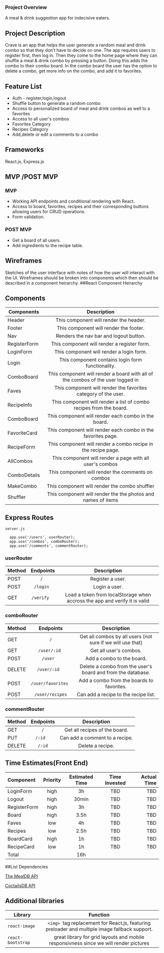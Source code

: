 ### Project Overview

A meal & drink suggestion app for indecisive eaters.

## Project Description 

Crave is an app that helps the user generate a random meal and drink combo so that they don’t have to decide on one. The app requires users to register first, then log in. Then they come to the home page where they can shuffle a meal & drink combo by pressing a button. Doing this adds the combo to their combo board. In the combo board the user has the option to delete a combo, get more info on the combo, and add it to favorites. 
 
## Feature List 

* Auth - register,login,logout  
* Shuffle button to generate a random combo 
* Access to personalized board of meal and drink combos as well to a favorites
* Access to all user's combos
* Favorites Category 
* Recipes Category
* Add,delete or edit a comments to a combo



## Frameworks
React.js, Express.js

## MVP /POST MVP
### MVP
* Working API  endpoints and conditional rendering with React.
* Access to board, favorites,  recipes and their corresponding buttons allowing users for CRUD operations.
* Form validation.

### POST MVP
* Get a board of all users.
* Add ingredients to the recipe table.


## Wireframes 
Sketches of the user interface with notes of how the user will interact with the UI.
Wireframes should be broken into components which then should be described in a component heirarchy.
##React Component Heirarchy 

## Components 
| Components    | Description   | 
| ------------- |:-------------:| 
| Header  | This component will render the header. |    
| Footer    | This component will render the footer.    |            
| Nav       | Renders the nav bar and logout button. |
| RegisterForm  | This component will render a register form. |    
| LoginForm     | This component will render a login form.     |            
| Login         | This component contains login form functionality.    |
| ComboBoard    | This component will render a board with all of the combos of the user logged in |  		           
| Faves         | This component will render the favorites category of the user.    |    	           
| RecipeInfo    | This component will render a list of combo recipes from the board.     | 		           
| ComboBoard    | This component will render each combo in the board.   |    	           
| FavoriteCard  | This component will render each combo in the favorites page.    | 
| RecipeForm    | This component will render a combo recipe in the recipe page.    | 
| AllCombos      | This component will render a page with all user's combos |
| ComboDetails  | This component will render the comments on combos |
| MakeCombo     | This component will render the combo shuffler    |
| Shuffler      | This component will render the the photos and names of items |



## Express Routes 
`server.js`

```
  app.use('/users', userRouter);
  app.use('/combos', comboRouter);
  app.use('/comments', commentRouter);  
```

### userRouter

| Method       | Endpoints      | Description  |
| ------------- |:-------------:|    :-----:    |
| POST         | `/ `        | Register a user.|
| POST         |  `/login `  |Login a user.  |
| GET          | `/verify  `    |Load a token from localStorage when accross the app and verify it is valid |

### comboRouter

| Method       | Endpoints     	 | Description  |
| ------------- |:-----------:|    :-----:       |
| GET           | `/`           	| Get all combos by all users (not sure if we will use that)|
| GET           |  `/user/:id `  | Get all user's combos.  |
| POST          | `/user  `		| Add a combo to the board.   |
| DELETE          | `/user/:id  `| Delete a combo from the user's board and from the database.   |
| POST          | `/user/favorites  `| Add a combo from the boards to favorites.   |
| POST         	| `/user/recipes`  |  Can add a recipe to the recipe list.   |


### commentRouter 

| Method       | Endpoints      | Description                       |
| ------------- |:-------------:|    :-----:                        |
| GET           | `/`       	  | Get all recipes of the board.     |
| PUT         	| `/:id  `  	  |  Can add a comment to a recipe.   |
| DELETE         | `/:id`  	  |  Delete a recipe.                 |


## Time Estimates(Front End)

| Component 	  | Priority       | Estimated Time | Time Invested   | Actual Time    |
| :---         |     :---:      |          :---: |      :---:      |      ---:      |
| LoginForm    | high  			  |  3h   	         |TBD              | TBD            |
| Logout   |      high 			|      30min           |TBD              | TBD            |
| RegisterForm  |  high  		 | 3h   |TBD              | TBD            |
| Board    |  high     			| 3.5h     |TBD              | TBD            |
| Faves   |  low  				| 4h  |TBD              | TBD            |
| Recipes     |    low   		| 2.5h      |TBD              | TBD            |
| BoardCard   |   high 			|   1h  |TBD              | TBD            |
| RecipeCard    |    low    	|   1h    |TBD              | TBD            |
| Total   |      	|    16h  |          |            |


##List Dependencies 

[The MealDB API](https://www.themealdb.com/api.php) 

[CoctailsDB API](https://www.thecocktaildb.com/)


## Additional libraries
| Library       | Function      | 
| ------------- |:-------------:| 
| `react-image`   | `<img> `tag replacement for React.js, featuring preloader and multiple image fallback support. |  
| `react-bootstrap`    | great library for grid layouts and mobile responsivness since we will render pictures    |  
